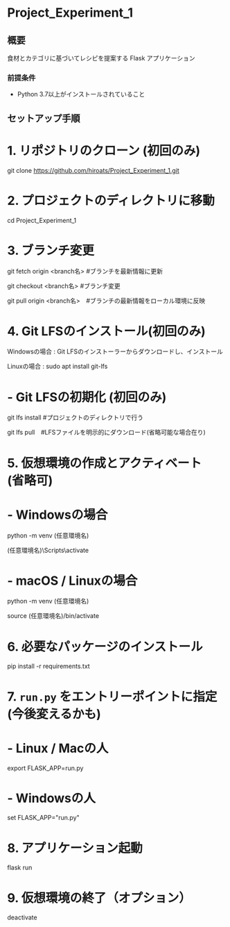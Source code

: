 # Project_Experiment_1

## 概要

食材とカテゴリに基づいてレシピを提案する Flask アプリケーション

### 前提条件

- Python 3.7以上がインストールされていること

## セットアップ手順

# 1. リポジトリのクローン (初回のみ)

git clone https://github.com/hiroats/Project_Experiment_1.git

# 2. プロジェクトのディレクトリに移動

cd Project_Experiment_1

# 3. ブランチ変更
git fetch origin <branch名>  #ブランチを最新情報に更新

git checkout <branch名> #ブランチ変更

git pull origin <branch名>　#ブランチの最新情報をローカル環境に反映


# 4. Git LFSのインストール(初回のみ)
Windowsの場合 : Git LFSのインストーラーからダウンロードし、インストール

Linuxの場合 : sudo apt install git-lfs

# - Git LFSの初期化 (初回のみ)
git lfs install  #プロジェクトのディレクトリで行う

git lfs pull　#LFSファイルを明示的にダウンロード(省略可能な場合在り)

# 5. 仮想環境の作成とアクティベート　(省略可)

# - Windowsの場合

python -m venv (任意環境名)

(任意環境名)\Scripts\activate

# - macOS / Linuxの場合

python -m venv (任意環境名)

source (任意環境名)/bin/activate

# 6. 必要なパッケージのインストール

pip install -r requirements.txt

# 7. `run.py` をエントリーポイントに指定　(今後変えるかも)

# - Linux / Macの人

export FLASK_APP=run.py

# - Windowsの人

set FLASK_APP="run.py"

# 8. アプリケーション起動

flask run

# 9. 仮想環境の終了（オプション）

deactivate